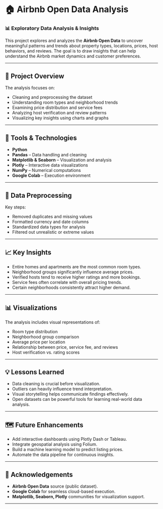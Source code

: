 # 🏠 Airbnb Open Data Analysis

### 📊 Exploratory Data Analysis & Insights

This project explores and analyzes the **Airbnb Open Data** to uncover meaningful patterns and trends about property types, locations, prices, host behaviors, and reviews. The goal is to draw insights that can help understand the Airbnb market dynamics and customer preferences.

---

## 📘 Project Overview

The analysis focuses on:

* Cleaning and preprocessing the dataset
* Understanding room types and neighborhood trends
* Examining price distribution and service fees
* Analyzing host verification and review patterns
* Visualizing key insights using charts and graphs

---

## 🧰 Tools & Technologies

* **Python**
* **Pandas** – Data handling and cleaning
* **Matplotlib & Seaborn** – Visualization and analysis
* **Plotly** – Interactive data visualizations
* **NumPy** – Numerical computations
* **Google Colab** – Execution environment

---

## 🧹 Data Preprocessing

Key steps:

* Removed duplicates and missing values
* Formatted currency and date columns
* Standardized data types for analysis
* Filtered out unrealistic or extreme values

---

## 📈 Key Insights

* Entire homes and apartments are the most common room types.
* Neighborhood groups significantly influence average prices.
* Verified hosts tend to receive higher ratings and more bookings.
* Service fees often correlate with overall pricing trends.
* Certain neighborhoods consistently attract higher demand.

---

## 📊 Visualizations

The analysis includes visual representations of:

* Room type distribution
* Neighborhood group comparison
* Average price per location
* Relationship between price, service fee, and reviews
* Host verification vs. rating scores

---

## 💡 Lessons Learned

* Data cleaning is crucial before visualization.
* Outliers can heavily influence trend interpretation.
* Visual storytelling helps communicate findings effectively.
* Open datasets can be powerful tools for learning real-world data analysis.

---

## 🗺️ Future Enhancements

* Add interactive dashboards using Plotly Dash or Tableau.
* Integrate geospatial analysis using Folium.
* Build a machine learning model to predict listing prices.
* Automate the data pipeline for continuous insights.

---

## 🙏 Acknowledgements

* **Airbnb Open Data** source (public dataset).
* **Google Colab** for seamless cloud-based execution.
* **Matplotlib, Seaborn, Plotly** communities for visualization support.

---

